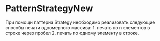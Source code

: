 # PatternStrategyNew
При помощи паттерна Strategy необходимо реализовать следующие способы печати одномерного массива: 1. печать по n элементов в строке через пробел 2. печать по одному элементу в строке.

